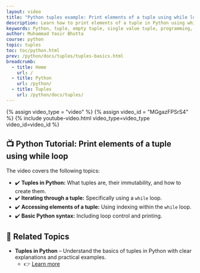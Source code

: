 ```yaml
---
layout: video
title: "Python tuples example: Print elements of a tuple using while loop"
description: Learn how to print elements of a tuple in Python using while loop.
keywords: Python, tuple, empty tuple, single value tuple, programming, data structures, Python tutorial
author: Muhammad Yasir Bhutta
course: python
topic: tuples
toc: toc/python.html
prev: /python/docs/tuples/tuples-basics.html
breadcrumb:
  - title: Home
    url: /
  - title: Python
    url: /python/
  - title: Tuples
    url: /python/docs/tuples/
---
```


{% assign video_type = "video" %}
{% assign video_id = "MGgazFPSrS4" %}
{% include youtube-video.html video_type=video_type video_id=video_id %}

## **📺 Python Tutorial: Print elements of a tuple using while loop**  

The video covers the following topics:

* ✔️ **Tuples in Python:** What tuples are, their immutability, and how to create them.
* ✔️ **Iterating through a tuple:** Specifically using a `while` loop.
* ✔️ **Accessing elements of a tuple:** Using indexing within the `while` loop.
* ✔️ **Basic Python syntax:** Including loop control and printing.

## 📘 **Related Topics**

* **Tuples in Python** – Understand the basics of tuples in Python with clear explanations and practical examples.
  - 👉 [Learn more](../docs/tuples/tuples-basics.md)